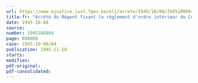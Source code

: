 ```yaml
---
url: https://www.ejustice.just.fgov.be/eli/arrete/1945/10/08/1945100804/justel
title-fr: "Arrêté du Régent fixant le règlement d'ordre intérieur du Conseil de guerre permanent à Arlon"
date: 1945-10-08
source:
number: 1945100804
page: 888888
case: 1945-10-08/04
publication: 1945-11-18
starts:
modifies:
pdf-original:
pdf-consolidated:
---
```


